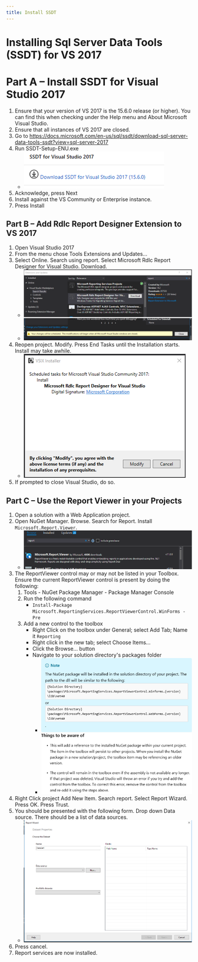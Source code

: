 ```yaml
---
title: Install SSDT
---
```

# Installing Sql Server Data Tools (SSDT) for VS 2017

# Part A – Install SSDT for Visual Studio 2017

1. Ensure that your version of VS 2017 is the 15.6.0 release (or higher). You can find this when checking under the Help menu and About Microsoft Visual Studio.
2. Ensure that all instances of VS 2017 are closed.
3. Go to <https://docs.microsoft.com/en-us/sql/ssdt/download-sql-server-data-tools-ssdt?view=sql-server-2017>
4. Run SSDT-Setup-ENU.exe
    - ![](./media/image1.png)
5. Acknowledge, press Next
6. Install against the VS Community or Enterprise instance.
7. Press Install

## Part B – Add Rdlc Report Designer Extension to VS 2017

1. Open Visual Studio 2017
2. From the menu chose Tools Extensions and Updates...
3. Select Online. Search using report. Select Microsoft Rdlc Report Designer for Visual Studio. Download. 
    - ![](./media/image5.png)
    - ![](./media/image6.png)
4. Reopen project. Modify. Press End Tasks until the Installation starts. Install may take awhile. 
    - ![](./media/image7.png)
5. If prompted to close Visual Studio, do so.

## Part C – Use the Report Viewer in your Projects

1. Open a solution with a Web Application project.
2. Open NuGet Manager. Browse. Search for Report. Install `Microsoft.Report.Viewer`.
    - ![](./media/image8.png)
3. The ReportViewer control may or may not be listed in your Toolbox. Ensure the current ReportViewer control is present by doing the following:
    1. Tools - NuGet Package Manager - Package Manager Console
    2. Run the following command  
        - `Install-Package Microsoft.ReportingServices.ReportViewerControl.WinForms -Pre`
    3. Add a new control to the toolbox
        - Right Click on the toolbox under General; select Add Tab; Name it `Reporting`
        - Right click in the new tab; select Choose Items...
        - Click the Browse... button
        - Navigate to your solution directory's packages folder
            - ![](./media/image9.png)
            - ![](./media/image10.png)
4. Right Click project Add New Item. Search report. Select Report Wizard. Press OK. Press Trust.
5. You should be presented with the following form. Drop down Data source. There should be a list of data sources. 
    - ![](./media/image11.png)
6. Press cancel.
7. Report services are now installed.
